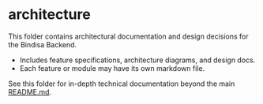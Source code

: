 # architecture

This folder contains architectural documentation and design decisions for the Bindisa Backend.

- Includes feature specifications, architecture diagrams, and design docs.
- Each feature or module may have its own markdown file.

See this folder for in-depth technical documentation beyond the main [README.md](../README.md).
